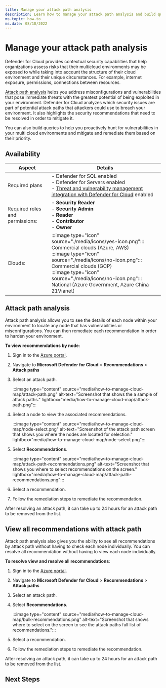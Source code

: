 ```yaml
---
title: Manage your attack path analysis
description: Learn how to manage your attack path analysis and build queries to locate vulnerabilities in your multicloud environment.
ms.topic: how-to
ms.date: 08/18/2022
---
```


# Manage your attack path analysis

Defender for Cloud provides contextual security capabilities that help organizations assess risks that their multicloud environments may be exposed to while taking into account the structure of their cloud environment and 
their unique circumstances. For example, internet exposure, permissions, connections between resources.

[Attack path analysis](#attack-path-analysis) helps you address misconfigurations and vulnerabilities that pose immediate threats 
with the greatest potential of being exploited in your environment. Defender for Cloud analyzes which security issues are part of potential attack paths that attackers could use to breach your environment. It also highlights the security recommendations that need to be resolved in order to mitigate it.

You can also build queries to help you proactively hunt for vulnerabilities in your multi cloud environments and mitigate and remediate them based on their priority.

## Availability

| Aspect | Details |
|--|--|
| Required plans | - Defender for SQL enabled <br> - Defender for Servers enabled <br> - [Threat and vulnerability management integration with Defender for Cloud](deploy-vulnerability-assessment-tvm.md) enabled |
| Required roles and permissions: | - **Security Reader** <br> - **Security Admin** <br> - **Reader** <br> - **Contributor** <br> - **Owner** |
| Clouds: | :::image type="icon" source="./media/icons/yes-icon.png"::: Commercial clouds (Azure, AWS) <br>:::image type="icon" source="./media/icons/no-icon.png"::: Commercial clouds (GCP) <br>:::image type="icon" source="./media/icons/no-icon.png"::: National (Azure Government, Azure China 21Vianet) |

## Attack path analysis

Attack path analysis allows you to see the details of each node within your environment to locate any node that has vulnerabilities or misconfigurations. You can then remediate each recommendation in order to harden your environment.

**To view recommendations by node**:

1. Sign in to the [Azure portal](https://portal.azure.com).

1. Navigate to **Microsoft Defender for Cloud** > **Recommendations** > **Attack paths**

1. Select an attack path.

    :::image type="content" source="media/how-to-manage-cloud-map/attack-path.png" alt-text="Screenshot that shows the a sample of attack paths." lightbox="media/how-to-manage-cloud-map/attack-path.png":::

1. Select a node to view the associated recommendations.

    :::image type="content" source="media/how-to-manage-cloud-map/node-select.png" alt-text="Screenshot of the attack path screen that shows you where the nodes are located for selection." lightbox="media/how-to-manage-cloud-map/node-select.png":::

1. Select **Recommendations**.

    :::image type="content" source="media/how-to-manage-cloud-map/attack-path-recommendations.png" alt-text="Screenshot that shows you where to select recommendations on the screen." lightbox="media/how-to-manage-cloud-map/attack-path-recommendations.png":::

1. Select a recommendation.

1. Follow the remediation steps to remediate the recommendation.

After resolving an attack path, it can take up to 24 hours for an attack path to be removed from the list.

## View all recommendations with attack path

Attack path analysis also gives you the ability to see all recommendations by attack path without having to check each node individually. You can resolve all recommendation without having to view each node individually.

**To resolve view and resolve all recommendations**:

1. Sign in to the [Azure portal](https://portal.azure.com).

1. Navigate to **Microsoft Defender for Cloud** > **Recommendations** > **Attack paths**

1. Select an attack path.

1. Select **Recommendations**.

    :::image type="content" source="media/how-to-manage-cloud-map/bulk-recommendations.png" alt-text="Screenshot that shows where to select on the screen to see the attack paths full list of recommendations.":::

1. Select a recommendation.

1. Follow the remediation steps to remediate the recommendation.

After resolving an attack path, it can take up to 24 hours for an attack path to be removed from the list.

## Next Steps
